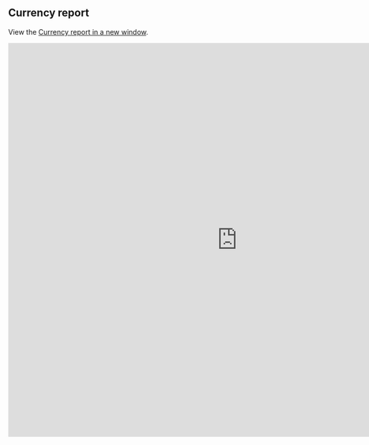 ## Currency report

View the [Currency report in a new window](https://mgmt.sandbox.dea.ga.gov.au/public-dashboards/d22241dbfca54b1fa9f73938ef26e645).

<iframe src="https://mgmt.sandbox.dea.ga.gov.au/public-dashboards/d22241dbfca54b1fa9f73938ef26e645" width="928" height="800" frameborder="0"></iframe>
